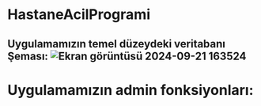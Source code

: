 # HastaneAcilProgrami
Uygulamamızın temel düzeydeki veritabanı Şeması:
![Ekran görüntüsü 2024-09-21 163524](https://github.com/user-attachments/assets/b41d6d05-650e-45c4-97db-e13c3a68b3b0)
---------------------------------------------
# Uygulamamızın admin fonksiyonları:

